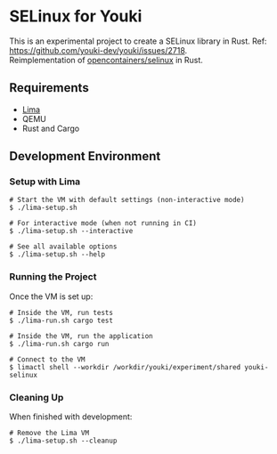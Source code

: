 # SELinux for Youki

This is an experimental project to create a SELinux library in Rust.
Ref: https://github.com/youki-dev/youki/issues/2718.  
Reimplementation of [opencontainers/selinux](https://github.com/opencontainers/selinux) in Rust.  

## Requirements

- [Lima](https://github.com/lima-vm/lima)
- QEMU
- Rust and Cargo

## Development Environment

### Setup with Lima

```console
# Start the VM with default settings (non-interactive mode)
$ ./lima-setup.sh

# For interactive mode (when not running in CI)
$ ./lima-setup.sh --interactive

# See all available options
$ ./lima-setup.sh --help
```

### Running the Project

Once the VM is set up:

```console
# Inside the VM, run tests
$ ./lima-run.sh cargo test

# Inside the VM, run the application
$ ./lima-run.sh cargo run

# Connect to the VM
$ limactl shell --workdir /workdir/youki/experiment/shared youki-selinux

```

### Cleaning Up

When finished with development:

```console
# Remove the Lima VM
$ ./lima-setup.sh --cleanup
```
